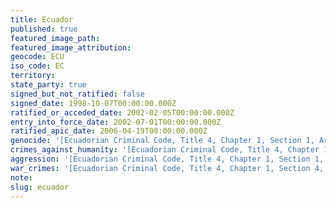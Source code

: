 ```yaml
---
title: Ecuador
published: true
featured_image_path:
featured_image_attribution:
geocode: ECU
iso_code: EC
territory:
state_party: true
signed_but_not_ratified: false
signed_date: 1998-10-07T00:00:00.000Z
ratified_or_acceded_date: 2002-02-05T00:00:00.000Z
entry_into_force_date: 2002-07-01T00:00:00.000Z
ratified_apic_date: 2006-04-19T00:00:00.000Z
genocide: '[Ecuadorian Criminal Code, Title 4, Chapter 1, Section 1, Article 79](http://www.ilo.org/dyn/natlex/docs/ELECTRONIC/95496/112458/F-1546437745/ECU95496.pdf)'
crimes_against_humanity: '[Ecuadorian Criminal Code, Title 4, Chapter 1, Section 1, Article 89](http://www.ilo.org/dyn/natlex/docs/ELECTRONIC/95496/112458/F-1546437745/ECU95496.pdf)'
aggression: '[Ecuadorian Criminal Code, Title 4, Chapter 1, Section 1, Article 88](http://www.ilo.org/dyn/natlex/docs/ELECTRONIC/95496/112458/F-1546437745/ECU95496.pdf)'
war_crimes: '[Ecuadorian Criminal Code, Title 4, Chapter 1, Section 4, Article 121-139](http://www.ilo.org/dyn/natlex/docs/ELECTRONIC/95496/112458/F-1546437745/ECU95496.pdf)'
note:
slug: ecuador
---
```



